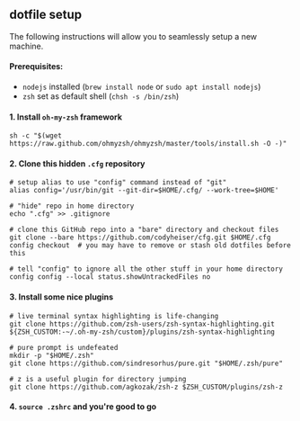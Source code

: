 ## dotfile setup
The following instructions will allow you to seamlessly setup a new machine.

#### Prerequisites:
* `nodejs` installed (`brew install node` or `sudo apt install nodejs`)
* `zsh` set as default shell (`chsh -s /bin/zsh`)

#### 1. Install `oh-my-zsh` framework
```
sh -c "$(wget https://raw.github.com/ohmyzsh/ohmyzsh/master/tools/install.sh -O -)"
```

#### 2. Clone this hidden `.cfg` repository
```
# setup alias to use "config" command instead of "git"
alias config='/usr/bin/git --git-dir=$HOME/.cfg/ --work-tree=$HOME'

# "hide" repo in home directory
echo ".cfg" >> .gitignore

# clone this GitHub repo into a "bare" directory and checkout files
git clone --bare https://github.com/codyheiser/cfg.git $HOME/.cfg
config checkout  # you may have to remove or stash old dotfiles before this

# tell "config" to ignore all the other stuff in your home directory
config config --local status.showUntrackedFiles no
```

#### 3. Install some nice plugins
```
# live terminal syntax highlighting is life-changing
git clone https://github.com/zsh-users/zsh-syntax-highlighting.git ${ZSH_CUSTOM:-~/.oh-my-zsh/custom}/plugins/zsh-syntax-highlighting

# pure prompt is undefeated
mkdir -p "$HOME/.zsh"
git clone https://github.com/sindresorhus/pure.git "$HOME/.zsh/pure"

# z is a useful plugin for directory jumping
git clone https://github.com/agkozak/zsh-z $ZSH_CUSTOM/plugins/zsh-z
```

#### 4. `source .zshrc` and you're good to go
